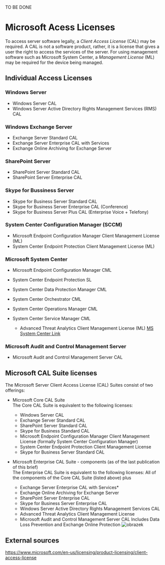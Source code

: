TO BE DONE

# Microsoft Acess Licenses
To access server software legally, a *Client Access License* (CAL) may be required. A CAL is not a software product, rather, it is a license that gives a user the right to access the services of the server.
For using management software such as Microsoft System Center, a *Management License* (ML) may be required for the device being managed.

## Individual Access Licenses

### Windows Server
- Windows Server CAL
- Windows Server Active Directory Rights Management Services (RMS) CAL
### Windows Exchange Server
- Exchange Server Standard CAL
- Exchange Server Enterprise CAL with Services
- Exchange Online Archiving for Exchange Server
### SharePoint Server
- SharePoint Server Standard CAL
- SharePoint Server Enterprise CAL
### Skype for Bussiness Server
- Skype for Business Server Standard CAL
- Skype for Business Server Enterprise CAL (Conference)
- Skype for Business Server  Plus CAL (Enterprise Voice + Telefony)
### System Center Configuration Manager (SCCM)
- Microsoft Endpoint Configuration Manager Client Management License (ML)
- System Center Endpoint Protection Client Management License (ML)

### Microsoft System Center
- Microsoft Endpoint Configuration Manager CML 
- System Center Endpoint Protection SL
- System Center Data Protection Manager CML
- System Center Orchestrator CML
- System Center Operations Manager CML
- System Center Service Manager CML




  - Advanced Threat Analytics Client Management License (ML)
[MS System Center Link]([https://www.example.com](https://www.microsoft.com/en-us/licensing/product-licensing/system-center))
### Microsoft Audit and Control Management Server
  - Microsoft Audit and Control Management Server CAL
    
## Microsoft CAL Suite licenses
The Microsoft Server Client Access License (CAL) Suites consist of two offerings: 
- Microsoft Core CAL Suite
<br>The Core CAL Suite is equivalent to the following licenses:
  - Windows Server CAL
  - Exchange Server Standard CAL
  - SharePoint Server Standard CAL
  - Skype for Business Standard CAL
  - Microsoft Endpoint Configuration Manager Client Management License (formally System Center Configuration Manager)
  - System Center Endpoint Protection Client Management License
  - Skype for Business Server Standard CAL

- Microsoft Enterprise CAL Suite - components (as of the last publication of this brief)
<br>The Enterprise CAL Suite is equivalent to the following licenses:
All of the components of the Core CAL Suite (listed above) plus
  - Exchange Server Enterprise CAL with Services*
  - Exchange Online Archiving for Exchange Server
  - SharePoint Server Enterprise CAL
  - Skype for Business Server Enterprise CAL
  - Windows Server Active Directory Rights Management Services CAL
  - Advanced Threat Analytics Client Management License
  - Microsoft Audit and Control Management Server CAL
Includes Data Loss Prevention and Exchange Online Protection
![obrazek](https://github.com/JiriSlof/KnowledgeBase/assets/168433423/19bdcb3c-e5ed-4845-bd23-69eb93a2de42)


## External sources
https://www.microsoft.com/en-us/licensing/product-licensing/client-access-license

